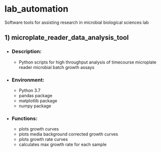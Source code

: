 # lab_automation
Software tools for assisting research in microbial biological sciences lab

## 1) microplate_reader_data_analysis_tool
* ### Description: 
  * Python scripts for high throughput analysis of timecourse microplate reader microbial batch growth assays
* ### Environment:
  * Python 3.7
  * pandas package
  * matplotlib package
  * numpy package
* ### Functions:
  * plots growth curves
  * plots media background corrected growth curves
  * plots growth rate curves
  * calculates max growth rate for each sample
  
